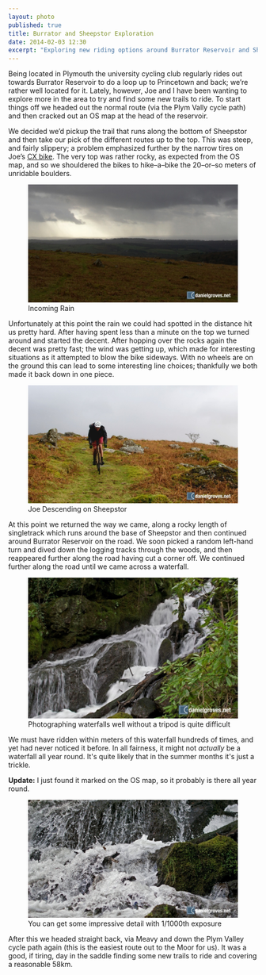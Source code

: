 ```yaml
---
layout: photo
published: true
title: Burrator and Sheepstor Exploration
date: 2014-02-03 12:30
excerpt: "Exploring new riding options around Burrator Reservoir and Sheepstor"
---
```


Being located in Plymouth the university cycling club regularly rides out towards Burrator Reservoir to do a loop up to Princetown and back; we’re rather well located for it. Lately, however, Joe and I have been wanting to explore more in the area to try and find some new trails to ride. To start things off we headed out the normal route (via the Plym Vally cycle path) and then cracked out an OS map at the head of the reservoir. 

We decided we’d pickup the trail that runs along the bottom of Sheepstor and then take our pick of the different routes up to the top.  This was steep, and fairly slippery; a problem emphasized further by the narrow tires on Joe’s [CX bike](http://en.wikipedia.org/wiki/Cyclo-cross "Cyclo-cross on Wikiepedia"). The very top was rather rocky, as expected from the OS map, and so we shouldered the bikes to hike–a–bike the 20–or–so meters of unridable boulders. 

<figure>
	<img src="/assets/camera-roll/2014/02/DSC_8540.jpg" alt="Incoming Rain" />
	<figcaption>Incoming Rain</figcaption>
</figure>

Unfortunately at this point the rain we could had spotted in the distance hit us pretty hard. After having spent less than a minute on the top we turned around and started the decent. After hopping over the rocks again the decent was pretty fast; the wind was getting up, which made for interesting situations as it attempted to blow the bike sideways. With no wheels are on the ground this can lead to some interesting line choices; thankfully we both made it back down in one piece. 

<figure>
	<img src="/assets/camera-roll/2014/02/DSC_8550.jpg" alt="Joe Descending on Sheepstor" />
	<figcaption>Joe Descending on Sheepstor</figcaption>
</figure>

At this point we returned the way we came, along a rocky length of singletrack which runs around the base of Sheepstor and then continued around Burrator Reservoir on the road. We soon picked a random left-hand turn and dived down the logging tracks through the woods, and then reappeared further along the road having cut a corner off. We continued further along the road until we came across a waterfall. 

<figure>
	<img src="/assets/camera-roll/2014/02/DSC_8558.jpg" alt="Photographing waterfalls well without a tripod is quite difficult" />
	<figcaption>Photographing waterfalls well without a tripod is quite difficult</figcaption>
</figure>

We must have ridden within meters of this waterfall hundreds of times, and yet had never noticed it before. In all fairness, it might not *actually* be a waterfall all year round. It's quite likely that in the summer months it's just a trickle. 

**Update:** I just found it marked on the OS map, so it probably is there all year round. 

<figure>
	<img src="/assets/camera-roll/2014/02/DSC_8573.jpg" alt="You can get some impressive detail with 1/1000th exposure" />
	<figcaption>You can get some impressive detail with 1/1000th exposure</figcaption>
</figure>

After this we headed straight back, via Meavy and down the Plym Valley cycle path again (this is the easiest route out to the Moor for us). It was a good, if tiring, day in the saddle finding some new trails to ride and covering a reasonable 58km. 